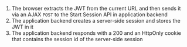1. The browser extracts the JWT from the current URL and then sends it via an AJAX `POST` to the Start Session API in application backend
1. The application backend creates a server-side session and stores the JWT in it
1. The application backend responds with a 200 and an HttpOnly cookie that contains the session id of the server-side session